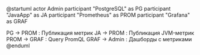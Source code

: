 @startuml
actor Admin
participant "PostgreSQL" as PG
participant "JavaApp" as JA
participant "Prometheus" as PROM
participant "Grafana" as GRAF

PG -> PROM : Публикация метрик
JA -> PROM : Публикация JVM-метрик
PROM -> GRAF : Query PromQL
GRAF -> Admin : Дашборды с метриками
@enduml
